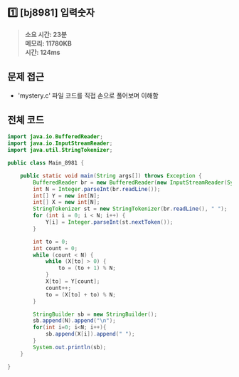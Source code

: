 ## [1️⃣](https://www.acmicpc.net/problem/8981) [bj8981] 입력숫자

> **소요 시간: 23분<br>
> 메모리: 11780KB<br>
> 시간: 124ms**

## 문제 접근

- 'mystery.c' 파일 코드를 직접 손으로 풀어보며 이해함

## 전체 코드

```java
import java.io.BufferedReader;
import java.io.InputStreamReader;
import java.util.StringTokenizer;

public class Main_8981 {

    public static void main(String args[]) throws Exception {
        BufferedReader br = new BufferedReader(new InputStreamReader(System.in));
        int N = Integer.parseInt(br.readLine());
        int[] Y = new int[N];
        int[] X = new int[N];
        StringTokenizer st = new StringTokenizer(br.readLine(), " ");
        for (int i = 0; i < N; i++) {
            Y[i] = Integer.parseInt(st.nextToken());
        }

        int to = 0;
        int count = 0;
        while (count < N) {
            while (X[to] > 0) {
                to = (to + 1) % N;
            }
            X[to] = Y[count];
            count++;
            to = (X[to] + to) % N;
        }

        StringBuilder sb = new StringBuilder();
        sb.append(N).append("\n");
        for(int i=0; i<N; i++){
            sb.append(X[i]).append(" ");
        }
        System.out.println(sb);
    }

}
```
